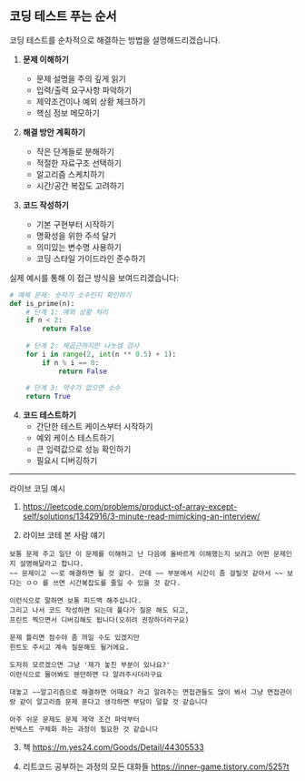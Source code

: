 ## 코딩 테스트 푸는 순서

코딩 테스트를 순차적으로 해결하는 방법을 설명해드리겠습니다.

1. **문제 이해하기**
    - 문제 설명을 주의 깊게 읽기
    - 입력/출력 요구사항 파악하기
    - 제약조건이나 예외 상황 체크하기
    - 핵심 정보 메모하기

2. **해결 방안 계획하기**
    - 작은 단계들로 분해하기
    - 적절한 자료구조 선택하기
    - 알고리즘 스케치하기
    - 시간/공간 복잡도 고려하기

3. **코드 작성하기**
    - 기본 구현부터 시작하기
    - 명확성을 위한 주석 달기
    - 의미있는 변수명 사용하기
    - 코딩 스타일 가이드라인 준수하기

실제 예시를 통해 이 접근 방식을 보여드리겠습니다:

```python
# 예제 문제: 숫자가 소수인지 확인하기
def is_prime(n):
    # 단계 1: 예외 상황 처리
    if n < 2:
        return False
    
    # 단계 2: 제곱근까지만 나눗셈 검사
    for i in range(2, int(n ** 0.5) + 1):
        if n % i == 0:
            return False
            
    # 단계 3: 약수가 없으면 소수
    return True
```

4. **코드 테스트하기**
    - 간단한 테스트 케이스부터 시작하기
    - 예외 케이스 테스트하기
    - 큰 입력값으로 성능 확인하기
    - 필요시 디버깅하기


---

라이브 코딩 예시

1. https://leetcode.com/problems/product-of-array-except-self/solutions/1342916/3-minute-read-mimicking-an-interview/

2. 라이브 코테 본 사람 얘기

```text
보통 문제 주고 일단 이 문제를 이해하고 난 다음에 올바르게 이해했는지 보려고 어떤 문제인지 설명해달라고 합니다. 
~~ 문제이고 ~~로 해결하면 될 것 같다. 근데 ~~ 부분에서 시간이 좀 걸릴것 같아서 ~~ 보다는 ㅇㅇ 를 쓰면 시간복잡도를 줄일 수 있을 것 같다.

이런식으로 말하면 보통 피드백 해주십니다.
그리고 나서 코드 작성하면 되는데 풀다가 질문 해도 되고, 
프린트 찍으면서 디버깅해도 됩니다(오히려 권장하더라구요)

문제 틀리면 점수야 좀 까일 수도 있겠지만 
힌트도 주시고 계속 질문해도 될거에요. 

도저히 모르겠으면 그냥 '제가 놓친 부분이 있나요?' 
이런식으로 물어봐도 웬만하면 다 알려주시더라구요

대놓고 ~~알고리즘으로 해결하면 어때요? 라고 알려주는 면접관들도 많이 봐서 그냥 면접관이랑 같이 알고리즘 문제 푼다고 생각하면 부담이 덜할 것 같습니다
```


```text
아주 쉬운 문제도 문제 제약 조건 파악부터 
컨텍스트 구체화 하는 과정이 필요한 것 같습니다
```

3. 책
https://m.yes24.com/Goods/Detail/44305533

4. 리트코드 공부하는 과정의 모든 대화들
https://inner-game.tistory.com/525?t